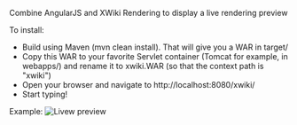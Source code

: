 Combine AngularJS and XWiki Rendering to display a live rendering preview

To install:
* Build using Maven (mvn clean install). That will give you a WAR in target/
* Copy this WAR to your favorite Servlet container (Tomcat for example, in webapps/) and rename it to xwiki.WAR (so that the context path is "xwiki")
* Open your browser and navigate to http://localhost:8080/xwiki/
* Start typing!

Example:
![Livew preview](https://www.evernote.com/shard/s119/sh/d45e2995-475d-4140-b9a1-d13557112f20/f4267f1baa155e17f942a952863efa00/res/0ddf817b-a592-4414-b4f5-246af380b497/skitch.png)
